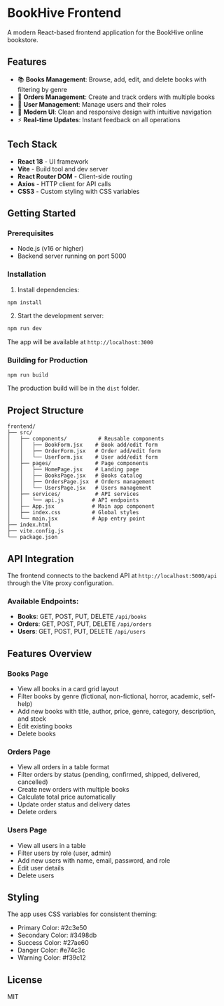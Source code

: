 # BookHive Frontend

A modern React-based frontend application for the BookHive online bookstore.

## Features

- 📚 **Books Management**: Browse, add, edit, and delete books with filtering by genre
- 🛒 **Orders Management**: Create and track orders with multiple books
- 👥 **User Management**: Manage users and their roles
- 🎨 **Modern UI**: Clean and responsive design with intuitive navigation
- ⚡ **Real-time Updates**: Instant feedback on all operations

## Tech Stack

- **React 18** - UI framework
- **Vite** - Build tool and dev server
- **React Router DOM** - Client-side routing
- **Axios** - HTTP client for API calls
- **CSS3** - Custom styling with CSS variables

## Getting Started

### Prerequisites

- Node.js (v16 or higher)
- Backend server running on port 5000

### Installation

1. Install dependencies:
```bash
npm install
```

2. Start the development server:
```bash
npm run dev
```

The app will be available at `http://localhost:3000`

### Building for Production

```bash
npm run build
```

The production build will be in the `dist` folder.

## Project Structure

```
frontend/
├── src/
│   ├── components/          # Reusable components
│   │   ├── BookForm.jsx    # Book add/edit form
│   │   ├── OrderForm.jsx   # Order add/edit form
│   │   └── UserForm.jsx    # User add/edit form
│   ├── pages/              # Page components
│   │   ├── HomePage.jsx    # Landing page
│   │   ├── BooksPage.jsx   # Books catalog
│   │   ├── OrdersPage.jsx  # Orders management
│   │   └── UsersPage.jsx   # Users management
│   ├── services/           # API services
│   │   └── api.js         # API endpoints
│   ├── App.jsx            # Main app component
│   ├── index.css          # Global styles
│   └── main.jsx           # App entry point
├── index.html
├── vite.config.js
└── package.json
```

## API Integration

The frontend connects to the backend API at `http://localhost:5000/api` through the Vite proxy configuration.

### Available Endpoints:

- **Books**: GET, POST, PUT, DELETE `/api/books`
- **Orders**: GET, POST, PUT, DELETE `/api/orders`
- **Users**: GET, POST, PUT, DELETE `/api/users`

## Features Overview

### Books Page
- View all books in a card grid layout
- Filter books by genre (fictional, non-fictional, horror, academic, self-help)
- Add new books with title, author, price, genre, category, description, and stock
- Edit existing books
- Delete books

### Orders Page
- View all orders in a table format
- Filter orders by status (pending, confirmed, shipped, delivered, cancelled)
- Create new orders with multiple books
- Calculate total price automatically
- Update order status and delivery dates
- Delete orders

### Users Page
- View all users in a table
- Filter users by role (user, admin)
- Add new users with name, email, password, and role
- Edit user details
- Delete users

## Styling

The app uses CSS variables for consistent theming:

- Primary Color: #2c3e50
- Secondary Color: #3498db
- Success Color: #27ae60
- Danger Color: #e74c3c
- Warning Color: #f39c12

## License

MIT
